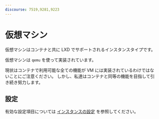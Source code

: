 ```yaml
---
discourse: 7519,9281,9223
---
```


# 仮想マシン

仮想マシンはコンテナと共に LXD でサポートされるインスタンスタイプです。

仮想マシンは `qemu` を使って実装されています。

現状はコンテナで利用可能な全ての機能が VM には実装されているわけではないことにご注意ください。
しかし、私達はコンテナと同等の機能を目指して引き続き努力します。

## 設定

有効な設定項目については [インスタンスの設定](instances.md) を参照してください。

